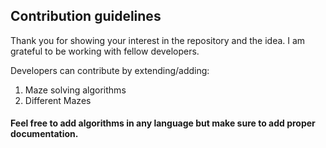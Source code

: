 
## Contribution guidelines

Thank you for showing your interest in the repository and the idea. I am grateful to be working with fellow developers.

Developers can contribute by extending/adding:
<ol>
<li>Maze solving algorithms</li>
<li>Different Mazes</li>
</ol>

#### Feel free to add algorithms in any language but make sure to add proper documentation.